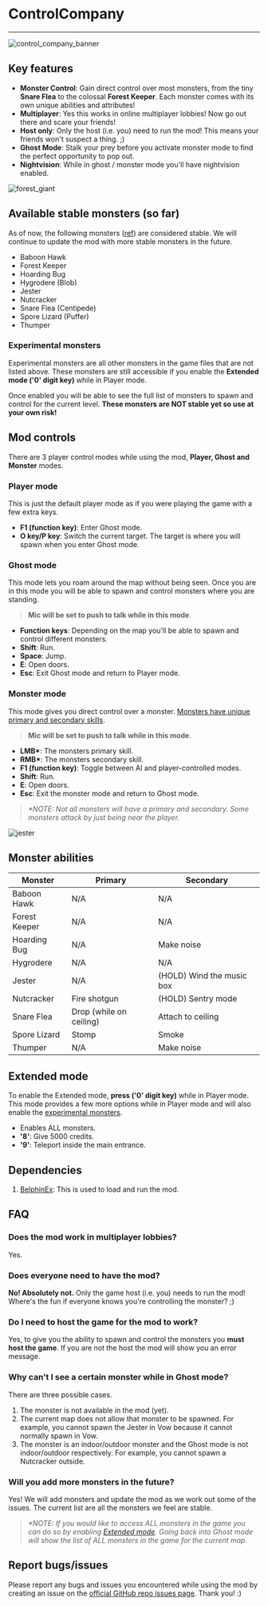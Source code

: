 # ControlCompany
___
![control_company_banner](https://i.imgur.com/TOW2odr.png)

## Key features
- **Monster Control**: Gain direct control over most monsters, from the tiny **Snare Flea** to the colossal **Forest Keeper**. Each monster comes with its own unique abilities and attributes!
- **Multiplayer**: Yes this works in online multiplayer lobbies! Now go out there and scare your friends!
- **Host only**: Only the host (i.e. you) need to run the mod! This means your friends won't suspect a thing. ;)
- **Ghost Mode**: Stalk your prey before you activate monster mode to find the perfect opportunity to pop out.
- **Nightvision**: While in ghost / monster mode you'll have nightvision enabled.

![forest_giant](https://i.imgur.com/C5NIAcD.gif)

## Available stable monsters (so far)

As of now, the following monsters ([ref](https://www.ign.com/wikis/lethal-company/Lethal_Company_Monsters)) are considered stable. We will continue to update the mod with more stable monsters in the future.
- Baboon Hawk
- Forest Keeper
- Hoarding Bug
- Hygrodere (Blob)
- Jester
- Nutcracker
- Snare Flea (Centipede)
- Spore Lizard (Puffer)
- Thumper

### Experimental monsters
Experimental monsters are all other monsters in the game files that are not listed above. These monsters are still accessible if you enable the **Extended mode ('0' digit key)** while in Player mode.

Once enabled you will be able to see the full list of monsters to spawn and control for the current level. **These monsters are NOT stable yet so use at your own risk!**

## Mod controls
There are 3 player control modes while using the mod, **Player, Ghost and Monster** modes.

### Player mode
This is just the default player mode as if you were playing the game with a few extra keys.

- **F1 (function key)**: Enter Ghost mode.
- **O key/P key**: Switch the current target. The target is where you will spawn when you enter Ghost mode.

### Ghost mode
This mode lets you roam around the map without being seen. Once you are in this mode you will be able to spawn and control monsters where you are standing.

>  **Mic will be set to push to talk while in this mode**.

- **Function keys**: Depending on the map you'll be able to spawn and control different monsters.
- **Shift**: Run.
- **Space**: Jump.
- **E**: Open doors.
- **Esc**: Exit Ghost mode and return to Player mode.

### Monster mode
This mode gives you direct control over a monster. [Monsters have unique primary and secondary skills](#monster-abilities).


>  **Mic will be set to push to talk while in this mode**.


- **LMB\***: The monsters primary skill.
- **RMB\***: The monsters secondary skill.
- **F1 (function key)**: Toggle between AI and player-controlled modes.
- **Shift**: Run.
- **E**: Open doors.
- **Esc**: Exit the monster mode and return to Ghost mode.

> *\*NOTE: Not all monsters will have a primary and secondary. Some monsters attack by just being near the player.*


![jester](https://i.imgur.com/a5VPz36.gif)

## Monster abilities
| Monster      | Primary | Secondary 
| ----------- | ----------- | -----------
| Baboon Hawk      | N/A       | N/A
| Forest Keeper   | N/A        | N/A
| Hoarding Bug   | N/A        | Make noise
| Hygrodere   | N/A        | N/A
| Jester   | N/A        | (HOLD) Wind the music box
| Nutcracker   | Fire shotgun        | (HOLD) Sentry mode
| Snare Flea   | Drop (while on ceiling)        | Attach to ceiling
| Spore Lizard   | Stomp        | Smoke
| Thumper   | N/A        | Make noise

## Extended mode
To enable the Extended mode, **press ('0' digit key)** while in Player mode. This mode provides a few more options while in Player mode and will also enable the [experimental monsters](#experimental-monsters).

- Enables ALL monsters.
- **'8'**: Give 5000 credits.
- **'9'**: Teleport inside the main entrance.


## Dependencies
1. [BelphinEx](https://thunderstore.io/package/bbepis/BepInExPack/): This is used to load and run the mod.

## FAQ
### Does the mod work in multiplayer lobbies?
Yes.

### Does everyone need to have the mod?
**No! Absolutely not.** Only the game host (i.e. you) needs to run the mod! Where's the fun if everyone knows you're controlling the monster? ;)

### Do I need to host the game for the mod to work?
Yes, to give you the ability to spawn and control the monsters you **must host the game**. If you are not the host the mod will show you an error message.

### Why can't I see a certain monster while in Ghost mode?
There are three possible cases. 
1. The monster is not available in the mod (yet).
2. The current map does not allow that monster to be spawned. For example, you cannot spawn the Jester in Vow because it cannot normally spawn in Vow.
3. The monster is an indoor/outdoor monster and the Ghost mode is not indoor/outdoor respectively. For example, you cannot spawn a Nutcracker outside.

### Will you add more monsters in the future?
Yes! We will add monsters and update the mod as we work out some of the issues. The current list are all the monsters we feel are stable. 


> *\*NOTE: If you would like to access ALL monsters in the game you can do so by enabling [Extended mode](#extended-mode). Going back into Ghost mode will show the list of ALL monsters in the game for the current map.*

## Report bugs/issues

Please report any bugs and issues you encountered while using the mod by creating an issue on the [official GitHub repo issues page](https://github.com/ControlCompany/ControlCompany/issues). Thank you! :)
